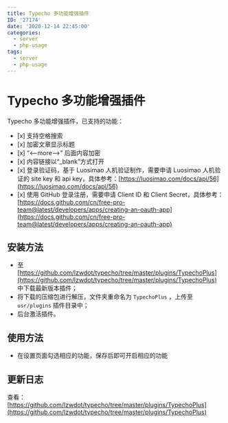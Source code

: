 ```yaml
---
title: Typecho 多功能增强插件
ID: '27174'
date: '2020-12-14 22:45:00'
categories:
  - server
  - php-usage
tags:
  - server
  - php-usage
---
```


# Typecho 多功能增强插件

Typecho 多功能增强插件，已支持的功能：

- \[x\] 支持空格搜索
- \[x\] 加密文章显示标题
- \[x\] “<--more-->” 后面内容加密
- \[x\] 内容链接以“\_blank”方式打开
- \[x\] 登录验证码，基于 Luosimao 人机验证制作，需要申请 Luosimao 人机验证的 site key 和 api key，具体参考：[https://luosimao.com/docs/api/56](https://luosimao.com/docs/api/56)
- \[x\] 使用 GitHub 登录注册，需要申请 Client ID 和 Client Secret，具体参考：[https://docs.github.com/cn/free-pro-team@latest/developers/apps/creating-an-oauth-app](https://docs.github.com/cn/free-pro-team@latest/developers/apps/creating-an-oauth-app)

## 安装方法

- 至 [https://github.com/lzwdot/typecho/tree/master/plugins/TypechoPlus](https://github.com/lzwdot/typecho/tree/master/plugins/TypechoPlus) 中下载最新版本插件；
- 将下载的压缩包进行解压，文件夹重命名为 `TypechoPlus` ，上传至 `usr/plugins` 插件目录中；
- 后台激活插件。

## 使用方法

- 在设置页面勾选相应的功能，保存后即可开启相应的功能

## 更新日志

查看：[https://github.com/lzwdot/typecho/tree/master/plugins/TypechoPlus](https://github.com/lzwdot/typecho/tree/master/plugins/TypechoPlus)
 
 
 
 
 
 
 
 
 
 
 
 
 
 
 
 
 
 
 
 
